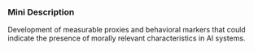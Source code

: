 ### Mini Description

Development of measurable proxies and behavioral markers that could indicate the presence of morally relevant characteristics in AI systems.
